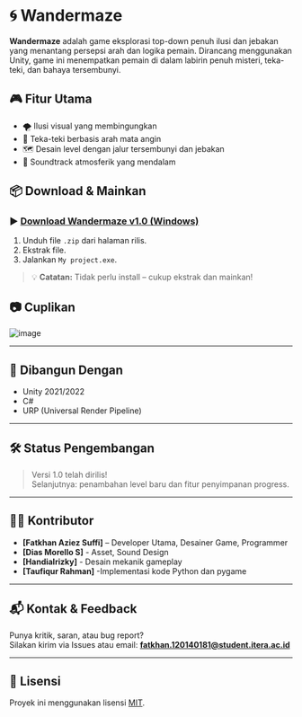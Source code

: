 # 🌀 Wandermaze

**Wandermaze** adalah game eksplorasi top-down penuh ilusi dan jebakan yang menantang persepsi arah dan logika pemain. Dirancang menggunakan Unity, game ini menempatkan pemain di dalam labirin penuh misteri, teka-teki, dan bahaya tersembunyi.

## 🎮 Fitur Utama

- 🌪️ Ilusi visual yang membingungkan
- 🧠 Teka-teki berbasis arah mata angin
- 🗺️ Desain level dengan jalur tersembunyi dan jebakan
- 🎵 Soundtrack atmosferik yang mendalam

## 📦 Download & Mainkan

### ▶️ [Download Wandermaze v1.0 (Windows)](https://github.com/120140181/wandermaze/releases)

1. Unduh file `.zip` dari halaman rilis.
2. Ekstrak file.
3. Jalankan `My project.exe`.

> 💡 **Catatan:** Tidak perlu install – cukup ekstrak dan mainkan!

## 📷 Cuplikan

![image](https://github.com/user-attachments/assets/132594fa-aa79-4879-baea-48c33c52f6fc)


---

## 🚀 Dibangun Dengan

- Unity 2021/2022
- C#
- URP (Universal Render Pipeline)

---

## 🛠️ Status Pengembangan

> Versi 1.0 telah dirilis!  
> Selanjutnya: penambahan level baru dan fitur penyimpanan progress.

---

## 🧑‍💻 Kontributor

- **[Fatkhan Aziez Suffi]** – Developer Utama, Desainer Game, Programmer
- **[Dias Morello S]** - Asset, Sound Design
- **[Handialrizky]** - Desain mekanik gameplay
- **[Taufiqur Rahman]** -Implementasi kode Python dan pygame

---

## 📬 Kontak & Feedback

Punya kritik, saran, atau bug report?  
Silakan kirim via Issues atau email: **fatkhan.120140181@student.itera.ac.id**

---

## 📝 Lisensi

Proyek ini menggunakan lisensi [MIT](LICENSE).

